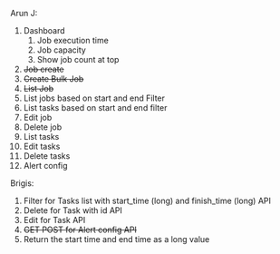 Arun J:
1. Dashboard
   1. Job execution time
   2. Job capacity
   3. Show job count at top
1. ~~Job create~~
1. ~~Create Bulk Job~~
1. ~~List Job~~
1. List jobs based on start and end Filter
2. List tasks based on start and end filter
1. Edit job
1. Delete job
1. List tasks
1. Edit tasks
1. Delete tasks
1. Alert config

Brigis:
1. Filter for Tasks list with start_time (long) and finish_time (long) API
2. Delete for Task with id API
3. Edit for Task API
4. ~~GET POST for Alert config API~~
5. Return the start time and end time as a long value 